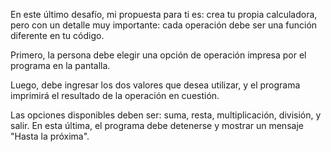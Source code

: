 <p>


En este último desafío, mi propuesta para ti es: crea tu propia calculadora, pero con un detalle muy importante: cada operación debe ser una función diferente en tu código.

 

Primero, la persona debe elegir una opción de operación impresa por el programa en la pantalla.

 

Luego, debe ingresar los dos valores que desea utilizar, y el programa imprimirá el resultado de la operación en cuestión.

 

Las opciones disponibles deben ser: suma, resta, multiplicación, división, y salir. En esta última, el programa debe detenerse y mostrar un mensaje "Hasta la próxima".</p>
